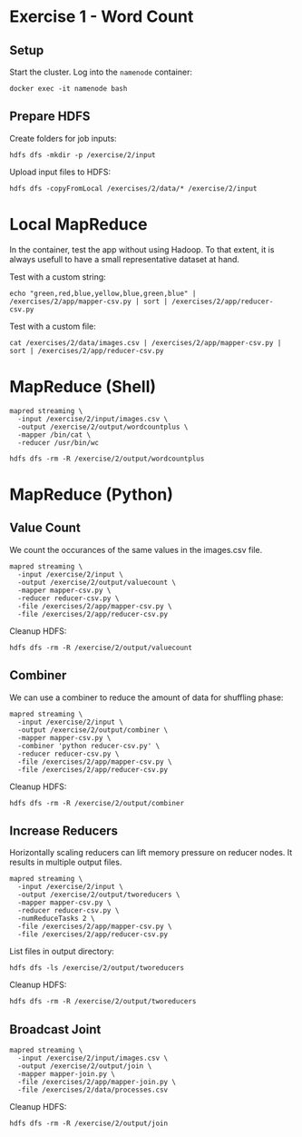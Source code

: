 # Exercise 1 - Word Count 

## Setup
Start the cluster. Log into the `namenode` container:
```
docker exec -it namenode bash
```

## Prepare HDFS
Create folders for job inputs:
```
hdfs dfs -mkdir -p /exercise/2/input
```
Upload input files to HDFS:
```
hdfs dfs -copyFromLocal /exercises/2/data/* /exercise/2/input
```

# Local MapReduce
In the container, test the app without using Hadoop. To that extent, it is always
usefull to have a small representative dataset at hand.

Test with a custom string:
```
echo "green,red,blue,yellow,blue,green,blue" | /exercises/2/app/mapper-csv.py | sort | /exercises/2/app/reducer-csv.py
```

Test with a custom file:
```
cat /exercises/2/data/images.csv | /exercises/2/app/mapper-csv.py | sort | /exercises/2/app/reducer-csv.py
```

# MapReduce (Shell)

```
mapred streaming \
  -input /exercise/2/input/images.csv \
  -output /exercise/2/output/wordcountplus \
  -mapper /bin/cat \
  -reducer /usr/bin/wc
```

```
hdfs dfs -rm -R /exercise/2/output/wordcountplus
```

# MapReduce (Python)

## Value Count
We count the occurances of the same values in the images.csv file.
```
mapred streaming \
  -input /exercise/2/input \
  -output /exercise/2/output/valuecount \
  -mapper mapper-csv.py \
  -reducer reducer-csv.py \
  -file /exercises/2/app/mapper-csv.py \
  -file /exercises/2/app/reducer-csv.py
```

Cleanup HDFS:
```
hdfs dfs -rm -R /exercise/2/output/valuecount
```

## Combiner
We can use a combiner to reduce the amount of data for shuffling phase:
```
mapred streaming \
  -input /exercise/2/input \
  -output /exercise/2/output/combiner \
  -mapper mapper-csv.py \
  -combiner 'python reducer-csv.py' \
  -reducer reducer-csv.py \
  -file /exercises/2/app/mapper-csv.py \
  -file /exercises/2/app/reducer-csv.py
```

Cleanup HDFS:
```
hdfs dfs -rm -R /exercise/2/output/combiner
```

## Increase Reducers
Horizontally scaling reducers can lift memory pressure on reducer nodes.
It results in multiple output files.
```
mapred streaming \
  -input /exercise/2/input \
  -output /exercise/2/output/tworeducers \
  -mapper mapper-csv.py \
  -reducer reducer-csv.py \
  -numReduceTasks 2 \
  -file /exercises/2/app/mapper-csv.py \
  -file /exercises/2/app/reducer-csv.py
```

List files in output directory:
```
hdfs dfs -ls /exercise/2/output/tworeducers
```

Cleanup HDFS:
```
hdfs dfs -rm -R /exercise/2/output/tworeducers
```

## Broadcast Joint
```
mapred streaming \
  -input /exercise/2/input/images.csv \
  -output /exercise/2/output/join \
  -mapper mapper-join.py \
  -file /exercises/2/app/mapper-join.py \
  -file /exercises/2/data/processes.csv
```

Cleanup HDFS:
```
hdfs dfs -rm -R /exercise/2/output/join
```